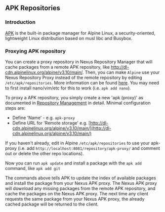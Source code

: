 <!--

    Sonatype Nexus (TM) Open Source Version
    Copyright (c) 2019-present Sonatype, Inc.
    All rights reserved. Includes the third-party code listed at http://links.sonatype.com/products/nexus/oss/attributions.

    This program and the accompanying materials are made available under the terms of the Eclipse Public License Version 1.0,
    which accompanies this distribution and is available at http://www.eclipse.org/legal/epl-v10.html.

    Sonatype Nexus (TM) Professional Version is available from Sonatype, Inc. "Sonatype" and "Sonatype Nexus" are trademarks
    of Sonatype, Inc. Apache Maven is a trademark of the Apache Software Foundation. M2eclipse is a trademark of the
    Eclipse Foundation. All other trademarks are the property of their respective owners.

-->
## APK Repositories

### Introduction

[APK](https://wiki.alpinelinux.org/wiki/Alpine_Linux_package_management) is the built-in package manager for Alpine Linux, a security-oriented, lightweight Linux distribution based on musl libc and Busybox.

### Proxying APK repository

You can create a proxy repository in Nexus Repository Manager that will cache packages from a remote APK repository, like
http://dl-cdn.alpinelinux.org/alpine/v3.10/main/. Then, you can make `Alpine` use your Nexus Repository Proxy 
instead of the remote repository by editing `/etc/apk/repositories`. More information can be found [here](https://wiki.alpinelinux.org/wiki/Enable_Community_Repository). You may need to first install nano/vim/etc for this to work (i.e. `apk add nano`). 
 
To proxy a APK repository, you simply create a new 'apk (proxy)' as documented in 
[Repository Management](https://help.sonatype.com/repomanager3/configuration/repository-management) in
detail. Minimal configuration steps are:

- Define 'Name' - e.g. `apk-proxy`
- Define URL for 'Remote storage' e.g. [http://dl-cdn.alpinelinux.org/alpine/v3.10/main/](http://dl-cdn.alpinelinux.org/alpine/v3.10/main/)

If you haven't already, edit in Alpine `/etc/apk/repositories` to use your apk-proxy (i.e. add `http://localhost:8081/repository/apk-proxy/` and comment out or delete the other repo locations).

Now you can run `apk update` and install a package with the `apk add` command, like `apk add git`

The commands above tells APK to update the index of available packages and install the package from your Nexus APK proxy. The Nexus APK proxy will 
download any missing packages from the remote APK repository, and cache the packages on the Nexus APK proxy.
The next time any client requests the same package from your Nexus APK proxy, the already cached package will
be returned to the client.
